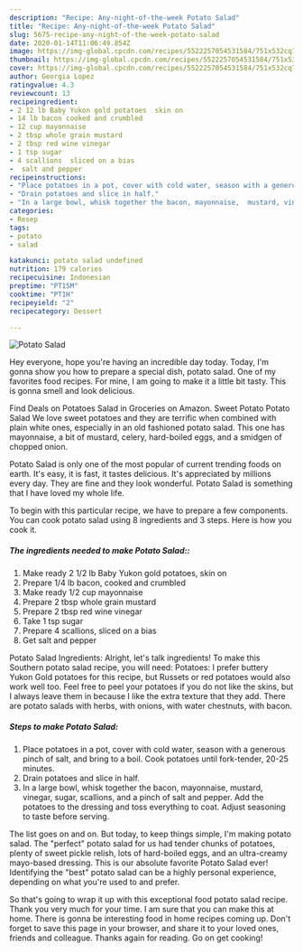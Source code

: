 ```yaml
---
description: "Recipe: Any-night-of-the-week Potato Salad"
title: "Recipe: Any-night-of-the-week Potato Salad"
slug: 5675-recipe-any-night-of-the-week-potato-salad
date: 2020-01-14T11:06:49.854Z
image: https://img-global.cpcdn.com/recipes/5522257054531584/751x532cq70/potato-salad-recipe-main-photo.jpg
thumbnail: https://img-global.cpcdn.com/recipes/5522257054531584/751x532cq70/potato-salad-recipe-main-photo.jpg
cover: https://img-global.cpcdn.com/recipes/5522257054531584/751x532cq70/potato-salad-recipe-main-photo.jpg
author: Georgia Lopez
ratingvalue: 4.3
reviewcount: 13
recipeingredient:
- 2 12 lb Baby Yukon gold potatoes  skin on
- 14 lb bacon cooked and crumbled
- 12 cup mayonnaise
- 2 tbsp whole grain mustard
- 2 tbsp red wine vinegar
- 1 tsp sugar
- 4 scallions  sliced on a bias
-  salt and pepper
recipeinstructions:
- "Place potatoes in a pot, cover with cold water, season with a generous pinch of salt, and bring to a boil. Cook potatoes until fork-tender, 20-25 minutes."
- "Drain potatoes and slice in half."
- "In a large bowl, whisk together the bacon, mayonnaise,  mustard, vinegar,  sugar, scallions,  and a pinch of salt and pepper.  Add the potatoes to the dressing and toss everything to coat. Adjust seasoning to taste before serving."
categories:
- Resep
tags:
- potato
- salad

katakunci: potato salad undefined
nutrition: 179 calories
recipecuisine: Indonesian
preptime: "PT15M"
cooktime: "PT1H"
recipeyield: "2"
recipecategory: Dessert

---
```



![Potato Salad](https://img-global.cpcdn.com/recipes/5522257054531584/751x532cq70/potato-salad-recipe-main-photo.jpg)

Hey everyone, hope you're having an incredible day today. Today, I'm gonna show you how to prepare a special dish, potato salad. One of my favorites food recipes. For mine, I am going to make it a little bit tasty. This is gonna smell and look delicious.

Find Deals on Potatoes Salad in Groceries on Amazon. Sweet Potato Potato Salad We love sweet potatoes and they are terrific when combined with plain white ones, especially in an old fashioned potato salad. This one has mayonnaise, a bit of mustard, celery, hard-boiled eggs, and a smidgen of chopped onion.

Potato Salad is only one of the most popular of current trending foods on earth. It's easy, it is fast, it tastes delicious. It's appreciated by millions every day. They are fine and they look wonderful. Potato Salad is something that I have loved my whole life.


To begin with this particular recipe, we have to prepare a few components. You can cook potato salad using 8 ingredients and 3 steps. Here is how you cook it.

##### The ingredients needed to make Potato Salad::

1. Make ready 2 1/2 lb Baby Yukon gold potatoes,  skin on
1. Prepare 1/4 lb bacon, cooked and crumbled
1. Make ready 1/2 cup mayonnaise
1. Prepare 2 tbsp whole grain mustard
1. Prepare 2 tbsp red wine vinegar
1. Take 1 tsp sugar
1. Prepare 4 scallions,  sliced on a bias
1. Get  salt and pepper


Potato Salad Ingredients: Alright, let&#39;s talk ingredients! To make this Southern potato salad recipe, you will need: Potatoes: I prefer buttery Yukon Gold potatoes for this recipe, but Russets or red potatoes would also work well too. Feel free to peel your potatoes if you do not like the skins, but I always leave them in because I like the extra texture that they add. There are potato salads with herbs, with onions, with water chestnuts, with bacon. 

##### Steps to make Potato Salad:

1. Place potatoes in a pot, cover with cold water, season with a generous pinch of salt, and bring to a boil. Cook potatoes until fork-tender, 20-25 minutes.
1. Drain potatoes and slice in half.
1. In a large bowl, whisk together the bacon, mayonnaise,  mustard, vinegar,  sugar, scallions,  and a pinch of salt and pepper.  Add the potatoes to the dressing and toss everything to coat. Adjust seasoning to taste before serving.


The list goes on and on. But today, to keep things simple, I&#39;m making potato salad. The &#34;perfect&#34; potato salad for us had tender chunks of potatoes, plenty of sweet pickle relish, lots of hard-boiled eggs, and an ultra-creamy mayo-based dressing. This is our absolute favorite Potato Salad ever! Identifying the &#34;best&#34; potato salad can be a highly personal experience, depending on what you&#39;re used to and prefer. 

So that's going to wrap it up with this exceptional food potato salad recipe. Thank you very much for your time. I am sure that you can make this at home. There is gonna be interesting food in home recipes coming up. Don't forget to save this page in your browser, and share it to your loved ones, friends and colleague. Thanks again for reading. Go on get cooking!
